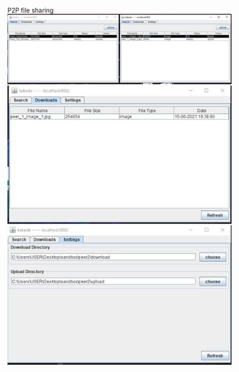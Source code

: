 P2P file sharing
<img src="screenshots/screenshot_1.jpg" /><br>
<img src="screenshots/screenshot_2.jpg" /><br>
<img src="screenshots/screenshot_3.jpg" />
